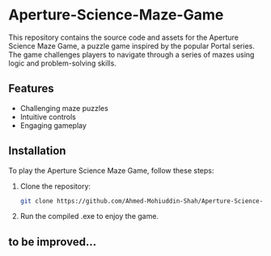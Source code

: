 # Aperture-Science-Maze-Game

This repository contains the source code and assets for the Aperture Science Maze Game, a puzzle game inspired by the popular Portal series. The game challenges players to navigate through a series of mazes using logic and problem-solving skills.

## Features

- Challenging maze puzzles
- Intuitive controls
- Engaging gameplay

## Installation

To play the Aperture Science Maze Game, follow these steps:

1. Clone the repository:

   ```bash
   git clone https://github.com/Ahmed-Mohiuddin-Shah/Aperture-Science-Maze-Game.git
   ```

2. Run the compiled .exe to enjoy the game.

## to be improved...
